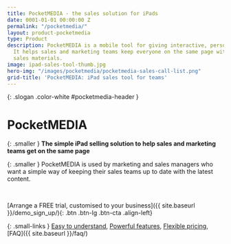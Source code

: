 ```yaml
---
title: PocketMEDIA - the sales solution for iPads
date: 0001-01-01 00:00:00 Z
permalink: "/pocketmedia/"
layout: product-pocketmedia
type: Product
description: PocketMEDIA is a mobile tool for giving interactive, personalised presentations.
  It helps sales and marketing teams keep everyone on the same page with the latest
  sales materials.
image: ipad-sales-tool-thumb.jpg
hero-img: "/images/pocketmedia/pocketmedia-sales-call-list.png"
grid-title: 'PocketMEDIA: iPad sales tool for teams'
---
```


{: .slogan .color-white #pocketmedia-header }
# Pocket**MEDIA**

{: .smaller }
**The simple iPad selling solution to help sales and marketing teams get on the same page**

{: .smaller }
PocketMEDIA is used by marketing and sales managers who want a simple way of keeping their sales teams up to date with the latest content.

<br/>

[Arrange a FREE trial, customised to your business]({{ site.baseurl }}/demo_sign_up/){: .btn .btn-lg .btn-cta .align-left}

{: .small-links }
[Easy to understand](#howitworks), [Powerful features](#features), [Flexible pricing](#costs), [FAQ]({{ site.baseurl }}/faq/)
